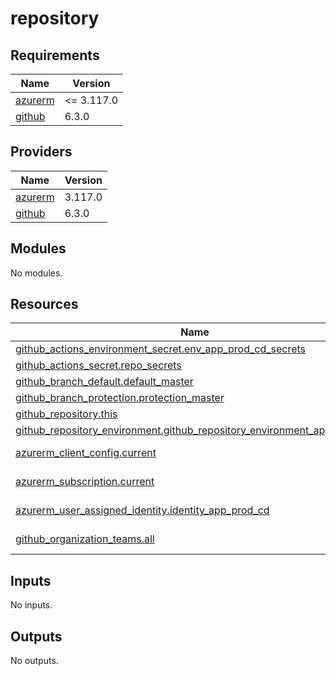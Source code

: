 # repository

<!-- BEGIN_TF_DOCS -->
## Requirements

| Name | Version |
|------|---------|
| <a name="requirement_azurerm"></a> [azurerm](#requirement\_azurerm) | <= 3.117.0 |
| <a name="requirement_github"></a> [github](#requirement\_github) | 6.3.0 |

## Providers

| Name | Version |
|------|---------|
| <a name="provider_azurerm"></a> [azurerm](#provider\_azurerm) | 3.117.0 |
| <a name="provider_github"></a> [github](#provider\_github) | 6.3.0 |

## Modules

No modules.

## Resources

| Name | Type |
|------|------|
| [github_actions_environment_secret.env_app_prod_cd_secrets](https://registry.terraform.io/providers/integrations/github/6.3.0/docs/resources/actions_environment_secret) | resource |
| [github_actions_secret.repo_secrets](https://registry.terraform.io/providers/integrations/github/6.3.0/docs/resources/actions_secret) | resource |
| [github_branch_default.default_master](https://registry.terraform.io/providers/integrations/github/6.3.0/docs/resources/branch_default) | resource |
| [github_branch_protection.protection_master](https://registry.terraform.io/providers/integrations/github/6.3.0/docs/resources/branch_protection) | resource |
| [github_repository.this](https://registry.terraform.io/providers/integrations/github/6.3.0/docs/resources/repository) | resource |
| [github_repository_environment.github_repository_environment_app_prod_cd](https://registry.terraform.io/providers/integrations/github/6.3.0/docs/resources/repository_environment) | resource |
| [azurerm_client_config.current](https://registry.terraform.io/providers/hashicorp/azurerm/latest/docs/data-sources/client_config) | data source |
| [azurerm_subscription.current](https://registry.terraform.io/providers/hashicorp/azurerm/latest/docs/data-sources/subscription) | data source |
| [azurerm_user_assigned_identity.identity_app_prod_cd](https://registry.terraform.io/providers/hashicorp/azurerm/latest/docs/data-sources/user_assigned_identity) | data source |
| [github_organization_teams.all](https://registry.terraform.io/providers/integrations/github/6.3.0/docs/data-sources/organization_teams) | data source |

## Inputs

No inputs.

## Outputs

No outputs.
<!-- END_TF_DOCS -->
